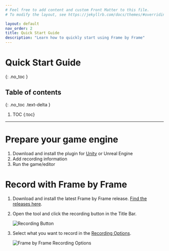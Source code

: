 ```yaml
---
# Feel free to add content and custom Front Matter to this file.
# To modify the layout, see https://jekyllrb.com/docs/themes/#overriding-theme-defaults

layout: default
nav_order: 2
title: Quick Start Guide
description: "Learn how to quickly start using Frame by Frame"
---
```


# Quick Start Guide
{: .no_toc }

## Table of contents
{: .no_toc .text-delta }

1. TOC
{:toc}

---

# Prepare your game engine

1. Download and install the plugin for [Unity](/FrameByFrame/unity/) or Unreal Engine
2. Add recording information
3. Run the game/editor

# Record with Frame by Frame

1. Download and install the latest Frame by Frame release. [Find the releases here](https://github.com/XDargu/FrameByFrame/releases).
2. Open the tool and click the recording button in the Title Bar.

    ![Recording Button](/FrameByFrame/assets/images/ConnectionButton.png "Recording Button")

3. Select what you want to record in the [Recording Options](/FrameByFrame/user-interface#recording-options).

    ![Frame by Frame Recording Options](/FrameByFrame/assets/images/screenshots/RecordingOptions.png "Recording Options")